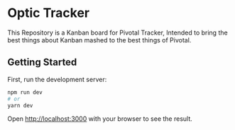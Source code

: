 # Optic Tracker

This Repository is a Kanban board for Pivotal Tracker, Intended to bring the best things about Kanban mashed to the best things of Pivotal.

## Getting Started

First, run the development server:

```bash
npm run dev
# or
yarn dev
```

Open [http://localhost:3000](http://localhost:3000) with your browser to see the result.
